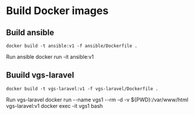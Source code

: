 # Build Docker images
## Build ansible 
	docker build -t ansible:v1 -f ansible/Dockerfile .
Run ansible
	docker run -it ansible:v1

## Buuild vgs-laravel
	docker build -t vgs-laravel:v1 -f vgs-laravel/Dockerfile .
Run vgs-laravel
	docker run --name vgs1 --rm -d -v ${PWD}:/var/www/html vgs-laravel:v1
	docker exec -it vgs1 bash

